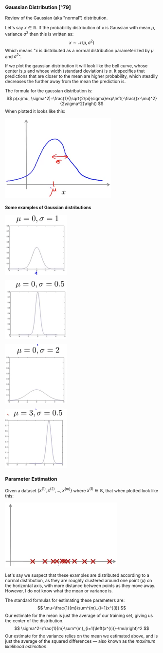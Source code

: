 ### Gaussian Distribution [^79]

Review of the Gaussian (aka "normal") distribution.

Let's say $x\in\mathbb{R}$. If the probability distribution of $x$ is Gaussian with mean $\mu$, variance $\sigma^2$ then this is written as:
$$
x\sim\mathcal{N}(\mu,\sigma^2)
$$
Which means "$x$ is distributed as a normal distribution parameterized by $\mu$ and $\sigma^2$".

If we plot the gaussian distribution it will look like the bell curve, whose center is $\mu$ and whose width (standard deviation) is $\sigma$.  It specifies that predictions that are closer to the mean are higher probability, which steadily decreases the further away from the mean the prediction is.

The formula for the gaussian distribution is:
$$
p(x;\mu, \sigma^2)=\frac{1}{\sqrt{2\pi}\sigma}exp\left(-\frac{(x-\mu)^2}{2\sigma^2}\right)
$$
When plotted it looks like this:

![image-20210603163846977](02-gaussian-distribution.assets/image-20210603163846977.png)

#### Some examples of Gaussian distributions

![image-20210603164003819](02-gaussian-distribution.assets/image-20210603164003819.png)

![image-20210603164054339](02-gaussian-distribution.assets/image-20210603164054339.png)

![image-20210603164155961](02-gaussian-distribution.assets/image-20210603164155961.png)

![image-20210603164416187](02-gaussian-distribution.assets/image-20210603164416187.png)

### Parameter Estimation

Given a dataset $\{x^{(1)}, x^{(2)}, …, x^{(m)}\}$ where  $x^{(1)}\in\mathbb{R}$, that when plotted look like this:

![image-20210603164648030](02-gaussian-distribution.assets/image-20210603164648030.png)

Let's say we suspect that these examples are distributed according to a normal distribution, as they are roughly clustered around one point ($\mu$) on the horizontal axis, with more distance between points as they move away.  However, I do not know what the mean or variance is.  

The standard formulas for estimating these parameters are:
$$
\mu=\frac{1}{m}\sum^{m}_{i=1}x^{(i)}
$$
Our estimate for the mean is just the average of our training set, giving us the center of the distribution.
$$
\sigma^2=\frac{1}{m}\sum^{m}_{i=1}\left(x^{(i)}-\mu\right)^2
$$
Our estimate for the variance relies on the mean we estimated above, and is just the average of the squared differences — also known as the *maximum likelihood estimation*.
